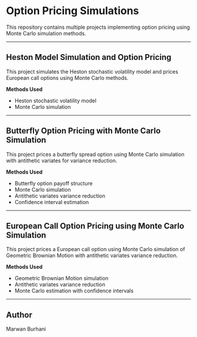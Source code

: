 # Option Pricing Simulations

This repository contains multiple projects implementing option pricing using Monte Carlo simulation methods.

---

## Heston Model Simulation and Option Pricing

This project simulates the Heston stochastic volatility model and prices European call options using Monte Carlo methods.

**Methods Used**
- Heston stochastic volatility model
- Monte Carlo simulation

---

## Butterfly Option Pricing with Monte Carlo Simulation

This project prices a butterfly spread option using Monte Carlo simulation with antithetic variates for variance reduction.

**Methods Used**
- Butterfly option payoff structure
- Monte Carlo simulation
- Antithetic variates variance reduction
- Confidence interval estimation

---

## European Call Option Pricing using Monte Carlo Simulation

This project prices a European call option using Monte Carlo simulation of Geometric Brownian Motion with antithetic variates variance reduction.

**Methods Used**
- Geometric Brownian Motion simulation
- Antithetic variates variance reduction
- Monte Carlo estimation with confidence intervals

---

## Author

Marwan Burhani

